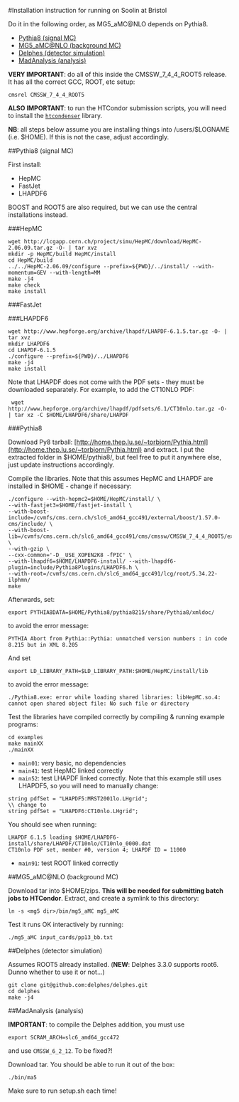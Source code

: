 #Installation instruction for running on Soolin at Bristol

Do it in the following order, as MG5_aMC@NLO depends on Pythia8.

- [Pythia8 (signal MC)](#pythia8-signal-mc)
- [MG5_aMC@NLO (background MC)](#mg5_amcnlo-background-mc)
- [Delphes (detector simulation)](#delphes-detector-simulation)
- [MadAnalysis (analysis)](#madanalysis-analysis)

**VERY IMPORTANT**: do all of this inside the CMSSW_7_4_4_ROOT5 release. It has all the correct GCC, ROOT, etc setup:

```
cmsrel CMSSW_7_4_4_ROOT5
```

**ALSO IMPORTANT**: to run the HTCondor submission scripts, you will need to install the [`htcondenser`](https://github.com/raggleton/htcondenser) library.

**NB**: all steps below assume you are installing things into /users/$LOGNAME (i.e. $HOME). If this is not the case, adjust accordingly.

##Pythia8 (signal MC)

First install:

- HepMC
- FastJet
- LHAPDF6

BOOST and ROOT5 are also required, but we can use the central installations instead.

###HepMC

```
wget http://lcgapp.cern.ch/project/simu/HepMC/download/HepMC-2.06.09.tar.gz -O- | tar xvz
mkdir -p HepMC/build HepMC/install
cd HepMC/build
../../HepMC-2.06.09/configure --prefix=${PWD}/../install/ --with-momentum=GEV --with-length=MM
make -j4
make check
make install
```

###FastJet



###LHAPDF6

```
wget http://www.hepforge.org/archive/lhapdf/LHAPDF-6.1.5.tar.gz -O- | tar xvz
mkdir LHAPDF6
cd LHAPDF-6.1.5
./configure --prefix=${PWD}/../LHAPDF6
make -j4
make install
```

Note that LHAPDF does not come with the PDF sets - they must be downloaded separately. For example, to add the CT10NLO PDF:

```
 wget http://www.hepforge.org/archive/lhapdf/pdfsets/6.1/CT10nlo.tar.gz -O- | tar xz -C $HOME/LHAPDF6/share/LHAPDF
```


###Pythia8

Download Py8 tarball: [http://home.thep.lu.se/~torbjorn/Pythia.html](http://home.thep.lu.se/~torbjorn/Pythia.html) and extract.
I put the extracted folder in $HOME/pythia8/, but feel free to put it anywhere else, just update instructions accordingly.

Compile the libraries. Note that this assumes HepMC and LHAPDF are installed in $HOME - change if necessary:

```
./configure --with-hepmc2=$HOME/HepMC/install/ \
--with-fastjet3=$HOME/fastjet-install \
--with-boost-include=/cvmfs/cms.cern.ch/slc6_amd64_gcc491/external/boost/1.57.0-cms/include/ \
--with-boost-lib=/cvmfs/cms.cern.ch/slc6_amd64_gcc491/cms/cmssw/CMSSW_7_4_4_ROOT5/external/slc6_amd64_gcc491/lib \
--with-gzip \
--cxx-common='-D__USE_XOPEN2K8 -fPIC' \
--with-lhapdf6=$HOME/LHAPDF6-install/ --with-lhapdf6-plugin=include/Pythia8Plugins/LHAPDF6.h \
--with-root=/cvmfs/cms.cern.ch/slc6_amd64_gcc491/lcg/root/5.34.22-ilphmn/
make
```

Afterwards, set:

```
export PYTHIA8DATA=$HOME/Pythia8/pythia8215/share/Pythia8/xmldoc/
```
to avoid the error message:

```
PYTHIA Abort from Pythia::Pythia: unmatched version numbers : in code 8.215 but in XML 8.205
```

And set

```
export LD_LIBRARY_PATH=$LD_LIBRARY_PATH:$HOME/HepMC/install/lib
```
to avoid the error message:

```
./Pythia8.exe: error while loading shared libraries: libHepMC.so.4: cannot open shared object file: No such file or directory
```

Test the libraries have compiled correctly by compiling & running example programs:

```
cd examples
make mainXX
./mainXX
```

- `main01`: very basic, no dependencies
- `main41`: test HepMC linked correctly
- `main52`: test LHAPDF linked correctly. Note that this example still uses LHAPDF5, so you will need to manually change:

```
string pdfSet = "LHAPDF5:MRST2001lo.LHgrid";
\\ change to
string pdfSet = "LHAPDF6:CT10nlo.LHgrid";
```

You should see when running:

```
LHAPDF 6.1.5 loading $HOME/LHAPDF6-install/share/LHAPDF/CT10nlo/CT10nlo_0000.dat
CT10nlo PDF set, member #0, version 4; LHAPDF ID = 11000
```

- `main91`: test ROOT linked correctly

##MG5_aMC@NLO (background MC)

Download tar into $HOME/zips. **This will be needed for submitting batch jobs to HTCondor**.
Extract, and create a symlink to this directory:

```
ln -s <mg5 dir>/bin/mg5_aMC mg5_aMC
```

Test it runs OK interactively by running:

```
./mg5_aMC input_cards/pp13_bb.txt
```

##Delphes (detector simulation)

Assumes ROOT5 already installed. (**NEW**: Delphes 3.3.0 supports root6. Dunno whether to use it or not...)

```
git clone git@github.com:delphes/delphes.git
cd delphes
make -j4
```

##MadAnalysis (analysis)

**IMPORTANT**: to compile the Delphes addition, you must use
```
export SCRAM_ARCH=slc6_amd64_gcc472
```
and use `CMSSW_6_2_12`. To be fixed?!

Download tar. You should be able to run it out of the box:

```
./bin/ma5
```

Make sure to run setup.sh each time!